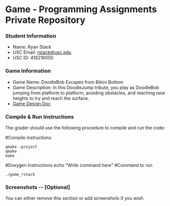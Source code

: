 # Game - Programming Assignments Private Repository
### Student Information
  + Name: Ryan Stack
  + USC Email: rstack@usc.edu
  + USC ID: 418216050

### Game Information
  + Game Name: DoodleBob Escapes from Bikini Bottom
  + Game Description: In this DoodleJump tribute, you play as DoodleBob jumping from platform to platform, avoiding obstacles, and reaching new heights to try and reach the surface.
  + [Game Design Doc](GameDesignDoc.md)


### Compile & Run Instructions
The grader should use the following procedure to compile and run the code:

#Compile Instructions
```shell
qmake -project
qmake
make
```
#Doxygen Instructions
echo "Write command here"
#Command to run
```shell
./game_rstack
```

### Screenshots -- [Optional]
You can either remove this section or add screenshots if you wish.

